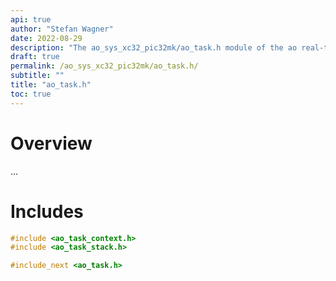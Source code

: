 ```yaml
---
api: true
author: "Stefan Wagner"
date: 2022-08-29
description: "The ao_sys_xc32_pic32mk/ao_task.h module of the ao real-time operating system."
draft: true
permalink: /ao_sys_xc32_pic32mk/ao_task.h/ 
subtitle: ""
title: "ao_task.h"
toc: true
---
```


# Overview

...

# Includes

```c
#include <ao_task_context.h>
#include <ao_task_stack.h>

#include_next <ao_task.h>

```
